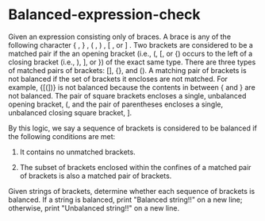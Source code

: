 # Balanced-expression-check
Given an expression consisting only of braces. A brace is any of the following character { , } , ( , ) , [ , or ] . Two brackets are considered to be a matched pair if the an opening bracket (i.e., (, [, or {) occurs to the left of a closing bracket (i.e., ), ], or }) of the exact same type. There are three types of matched pairs of brackets: [], {}, and ().
A matching pair of brackets is not balanced if the set of brackets it encloses are not matched. For example, {[(])} is not balanced because the contents in between { and } are not balanced. The pair of square brackets encloses a single, unbalanced opening bracket, (, and the pair of parentheses encloses a single, unbalanced closing square bracket, ].

By this logic, we say a sequence of brackets is considered to be balanced if the following conditions are met:

1. It contains no unmatched brackets.

2. The subset of brackets enclosed within the confines of a matched pair of brackets is also a matched pair of brackets.

Given  strings of brackets, determine whether each sequence of brackets is balanced. If a string is balanced, print "Balanced string!!" on a new line; otherwise, print "Unbalanced string!!" on a new line.
